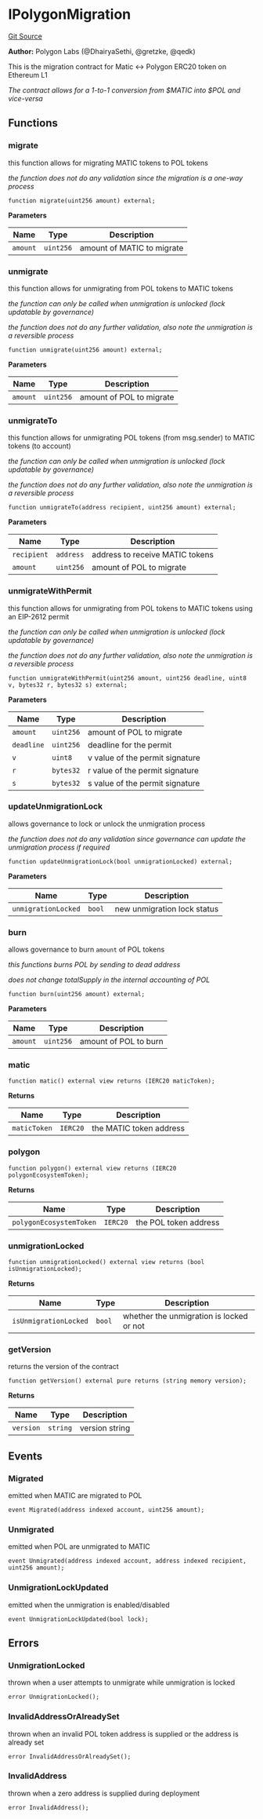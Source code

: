# IPolygonMigration
[Git Source](https://github.com/0xPolygon/pol-token/blob/7a1dec282d430e9f94fc81b42f7da0c058e0221b/src/interfaces/IPolygonMigration.sol)

**Author:**
Polygon Labs (@DhairyaSethi, @gretzke, @qedk)

This is the migration contract for Matic <-> Polygon ERC20 token on Ethereum L1

*The contract allows for a 1-to-1 conversion from $MATIC into $POL and vice-versa*


## Functions
### migrate

this function allows for migrating MATIC tokens to POL tokens

*the function does not do any validation since the migration is a one-way process*


```solidity
function migrate(uint256 amount) external;
```
**Parameters**

|Name|Type|Description|
|----|----|-----------|
|`amount`|`uint256`|amount of MATIC to migrate|


### unmigrate

this function allows for unmigrating from POL tokens to MATIC tokens

*the function can only be called when unmigration is unlocked (lock updatable by governance)*

*the function does not do any further validation, also note the unmigration is a reversible process*


```solidity
function unmigrate(uint256 amount) external;
```
**Parameters**

|Name|Type|Description|
|----|----|-----------|
|`amount`|`uint256`|amount of POL to migrate|


### unmigrateTo

this function allows for unmigrating POL tokens (from msg.sender) to MATIC tokens (to account)

*the function can only be called when unmigration is unlocked (lock updatable by governance)*

*the function does not do any further validation, also note the unmigration is a reversible process*


```solidity
function unmigrateTo(address recipient, uint256 amount) external;
```
**Parameters**

|Name|Type|Description|
|----|----|-----------|
|`recipient`|`address`|address to receive MATIC tokens|
|`amount`|`uint256`|amount of POL to migrate|


### unmigrateWithPermit

this function allows for unmigrating from POL tokens to MATIC tokens using an EIP-2612 permit

*the function can only be called when unmigration is unlocked (lock updatable by governance)*

*the function does not do any further validation, also note the unmigration is a reversible process*


```solidity
function unmigrateWithPermit(uint256 amount, uint256 deadline, uint8 v, bytes32 r, bytes32 s) external;
```
**Parameters**

|Name|Type|Description|
|----|----|-----------|
|`amount`|`uint256`|amount of POL to migrate|
|`deadline`|`uint256`|deadline for the permit|
|`v`|`uint8`|v value of the permit signature|
|`r`|`bytes32`|r value of the permit signature|
|`s`|`bytes32`|s value of the permit signature|


### updateUnmigrationLock

allows governance to lock or unlock the unmigration process

*the function does not do any validation since governance can update the unmigration process if required*


```solidity
function updateUnmigrationLock(bool unmigrationLocked) external;
```
**Parameters**

|Name|Type|Description|
|----|----|-----------|
|`unmigrationLocked`|`bool`|new unmigration lock status|


### burn

allows governance to burn `amount` of POL tokens

*this functions burns POL by sending to dead address*

*does not change totalSupply in the internal accounting of POL*


```solidity
function burn(uint256 amount) external;
```
**Parameters**

|Name|Type|Description|
|----|----|-----------|
|`amount`|`uint256`|amount of POL to burn|


### matic


```solidity
function matic() external view returns (IERC20 maticToken);
```
**Returns**

|Name|Type|Description|
|----|----|-----------|
|`maticToken`|`IERC20`|the MATIC token address|


### polygon


```solidity
function polygon() external view returns (IERC20 polygonEcosystemToken);
```
**Returns**

|Name|Type|Description|
|----|----|-----------|
|`polygonEcosystemToken`|`IERC20`|the POL token address|


### unmigrationLocked


```solidity
function unmigrationLocked() external view returns (bool isUnmigrationLocked);
```
**Returns**

|Name|Type|Description|
|----|----|-----------|
|`isUnmigrationLocked`|`bool`|whether the unmigration is locked or not|


### getVersion

returns the version of the contract


```solidity
function getVersion() external pure returns (string memory version);
```
**Returns**

|Name|Type|Description|
|----|----|-----------|
|`version`|`string`|version string|


## Events
### Migrated
emitted when MATIC are migrated to POL


```solidity
event Migrated(address indexed account, uint256 amount);
```

### Unmigrated
emitted when POL are unmigrated to MATIC


```solidity
event Unmigrated(address indexed account, address indexed recipient, uint256 amount);
```

### UnmigrationLockUpdated
emitted when the unmigration is enabled/disabled


```solidity
event UnmigrationLockUpdated(bool lock);
```

## Errors
### UnmigrationLocked
thrown when a user attempts to unmigrate while unmigration is locked


```solidity
error UnmigrationLocked();
```

### InvalidAddressOrAlreadySet
thrown when an invalid POL token address is supplied or the address is already set


```solidity
error InvalidAddressOrAlreadySet();
```

### InvalidAddress
thrown when a zero address is supplied during deployment


```solidity
error InvalidAddress();
```

